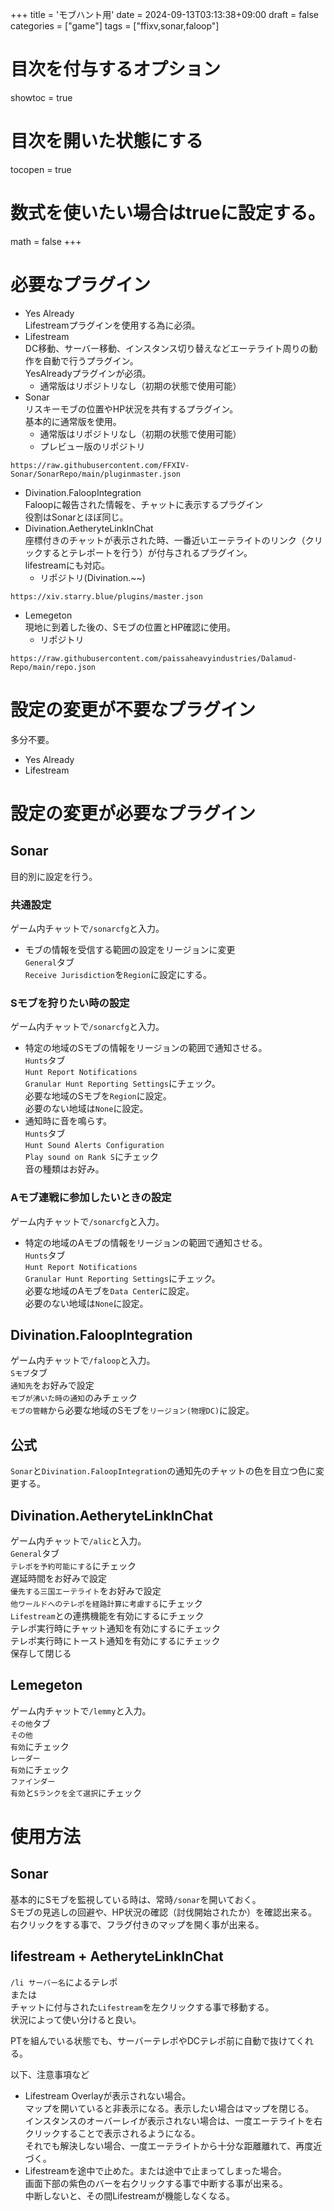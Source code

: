 +++
title = 'モブハント用'
date = 2024-09-13T03:13:38+09:00
draft = false
categories = ["game"]
tags = ["ffixv,sonar,faloop"]
# 目次を付与するオプション <!-- omit in toc -->
showtoc = true
# 目次を開いた状態にする <!-- omit in toc -->
tocopen = true
# 数式を使いたい場合はtrueに設定する。 <!-- omit in toc -->
math = false
+++


# 必要なプラグイン

* Yes Already  
  Lifestreamプラグインを使用する為に必須。
* Lifestream  
  DC移動、サーバー移動、インスタンス切り替えなどエーテライト周りの動作を自動で行うプラグイン。  
  YesAlreadyプラグインが必須。  
  * 通常版はリポジトリなし（初期の状態で使用可能）  
* Sonar  
  リスキーモブの位置やHP状況を共有するプラグイン。  
  基本的に通常版を使用。  
  * 通常版はリポジトリなし（初期の状態で使用可能）  
  * プレビュー版のリポジトリ  
```
https://raw.githubusercontent.com/FFXIV-Sonar/SonarRepo/main/pluginmaster.json
```
* Divination.FaloopIntegration  
  Faloopに報告された情報を、チャットに表示するプラグイン  
  役割はSonarとほぼ同じ。  
* Divination.AetheryteLinkInChat  
  座標付きのチャットが表示された時、一番近いエーテライトのリンク（クリックするとテレポートを行う）が付与されるプラグイン。  
  lifestreamにも対応。
  * リポジトリ(Divination.~~)  
```
https://xiv.starry.blue/plugins/master.json
```
* Lemegeton  
  現地に到着した後の、Sモブの位置とHP確認に使用。  
  * リポジトリ
```
https://raw.githubusercontent.com/paissaheavyindustries/Dalamud-Repo/main/repo.json
```


# 設定の変更が不要なプラグイン

多分不要。

* Yes Already
* Lifestream

# 設定の変更が必要なプラグイン

## Sonar

目的別に設定を行う。  

### 共通設定

ゲーム内チャットで`/sonarcfg`と入力。  
* モブの情報を受信する範囲の設定をリージョンに変更  
  `General`タブ  
  `Receive Jurisdiction`を`Region`に設定にする。  

### Sモブを狩りたい時の設定

ゲーム内チャットで`/sonarcfg`と入力。  
* 特定の地域のSモブの情報をリージョンの範囲で通知させる。  
  `Hunts`タブ  
  `Hunt Report Notifications`  
  `Granular Hunt Reporting Settings`にチェック。  
  必要な地域のSモブを`Region`に設定。  
  必要のない地域は`None`に設定。  
* 通知時に音を鳴らす。  
  `Hunts`タブ  
  `Hunt Sound Alerts Configuration`  
  `Play sound on Rank S`にチェック  
  音の種類はお好み。

### Aモブ連戦に参加したいときの設定

ゲーム内チャットで`/sonarcfg`と入力。  
* 特定の地域のAモブの情報をリージョンの範囲で通知させる。  
  `Hunts`タブ  
  `Hunt Report Notifications`  
  `Granular Hunt Reporting Settings`にチェック。  
  必要な地域のAモブを`Data Center`に設定。  
  必要のない地域は`None`に設定。  

## Divination.FaloopIntegration

ゲーム内チャットで`/faloop`と入力。  
`Sモブ`タブ  
`通知先`をお好みで設定  
`モブが沸いた時の通知`のみチェック  
`モブの管轄`から必要な地域のSモブを`リージョン(物理DC)`に設定。

## 公式

`Sonar`と`Divination.FaloopIntegration`の通知先のチャットの色を目立つ色に変更する。

## Divination.AetheryteLinkInChat

ゲーム内チャットで`/alic`と入力。  
`General`タブ  
`テレポを予約可能にする`にチェック  
遅延時間をお好みで設定  
`優先する三国エーテライト`をお好みで設定  
`他ワールドへのテレポを経路計算に考慮する`にチェック  
`Lifestream`との連携機能を有効にするにチェック  
テレポ実行時にチャット通知を有効にするにチェック  
テレポ実行時にトースト通知を有効にするにチェック  
保存して閉じる  

## Lemegeton

ゲーム内チャットで`/lemmy`と入力。  
`その他`タブ  
`その他`  
`有効`にチェック  
`レーダー`  
`有効`にチェック  
`ファインダー`  
`有効`と`Sランクを全て選択`にチェック


# 使用方法

## Sonar

基本的にSモブを監視している時は、常時`/sonar`を開いておく。  
Sモブの見逃しの回避や、HP状況の確認（討伐開始されたか）を確認出来る。  
右クリックをする事で、フラグ付きのマップを開く事が出来る。  

## lifestream + AetheryteLinkInChat

`/li サーバー名`によるテレポ  
または  
チャットに付与された`Lifestream`を左クリックする事で移動する。  
状況によって使い分けると良い。  

PTを組んでいる状態でも、サーバーテレポやDCテレポ前に自動で抜けてくれる。  



以下、注意事項など  
* Lifestream Overlayが表示されない場合。  
  マップを開いていると非表示になる。表示したい場合はマップを閉じる。  
  インスタンスのオーバーレイが表示されない場合は、一度エーテライトを右クリックすることで表示されるようになる。  
  それでも解決しない場合、一度エーテライトから十分な距離離れて、再度近づく。
* Lifestreamを途中で止めた。または途中で止まってしまった場合。  
  画面下部の紫色のバーを右クリックする事で中断する事が出来る。  
  中断しないと、その間Lifestreamが機能しなくなる。  
